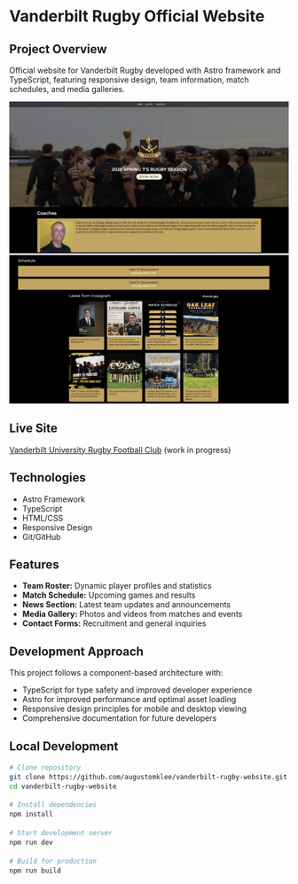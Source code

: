 # Vanderbilt Rugby Official Website

## Project Overview

Official website for Vanderbilt Rugby developed with Astro framework and TypeScript,
featuring responsive design, team information, match schedules, and media galleries.

![Website Screenshot](public/Hero.png)
![IG API Screencshot](public/IG_API.png)

## Live Site

[Vanderbilt University Rugby Football Club](https://vurfc.netlify.app/) (work in progress)

## Technologies

- Astro Framework
- TypeScript
- HTML/CSS
- Responsive Design
- Git/GitHub

## Features

- **Team Roster:** Dynamic player profiles and statistics
- **Match Schedule:** Upcoming games and results
- **News Section:** Latest team updates and announcements
- **Media Gallery:** Photos and videos from matches and events
- **Contact Forms:** Recruitment and general inquiries

## Development Approach

This project follows a component-based architecture with:

- TypeScript for type safety and improved developer experience
- Astro for improved performance and optimal asset loading
- Responsive design principles for mobile and desktop viewing
- Comprehensive documentation for future developers

## Local Development

```bash
# Clone repository
git clone https://github.com/augustomklee/vanderbilt-rugby-website.git
cd vanderbilt-rugby-website

# Install dependencies
npm install

# Start development server
npm run dev

# Build for production
npm run build
```
